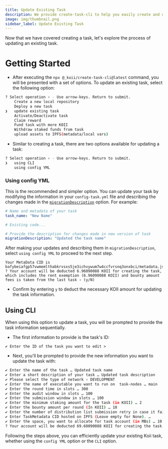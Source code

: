 ```yaml
---
title: Update Existing Task
description: We provide create-task-cli to help you easily create and deploy your task.
image: img/thumbnail.png
sidebar_label: Update Existing Task
---
```


Now that we have covered creating a task, let's explore the process of updating an existing task.

# Getting Started

- After executing the `npx @_koii/create-task-cli@latest` command, you will be presented with a set of options. To update an existing task, select the following option:

```sh
? Select operation › - Use arrow-keys. Return to submit.
    Create a new local repository
    Deploy a new task
❯   update existing task
    Activate/Deactivate task
    Claim reward
    Fund task with more KOII
    Withdraw staked funds from task
    upload assets to IPFS(metadata/local vars)
```

- Similar to creating a task, there are two options available for updating a task:

```sh
? Select operation › - Use arrow-keys. Return to submit.
❯   using CLI
    using config YML
```

### Using config YML

This is the recommended and simpler option. You can update your task by modifying the information in your `config-task.yml` file and describing the changes made in the [`migrationDescription`](https://github.com/koii-network/task-template/blob/master/config-task.yml#L56) option. For example:

```yaml
# Name and metadata of your task
task_name: "New Name"

# Existing code...

# Provide the description for changes made in new version of task
migrationDescription: "Updated the task name"
```
After making your updates and describing them in `migrationDescription`, select `using config YML` to proceed to the next step.


```
Your MetaData CID is bafybeiafgp57vwmemlthabkrvsxs5je3ichvywum7w4ccfvrsnq3onxbci/metadata.json
? Your account will be deducted 6.96090088 KOII for creating the task, which includes the rent exemption (6.96090088 KOII) and bounty amount fees is taken from the last task › (y/N)
```

- Confirm by entering `y` to deduct the necessary KOII amount for updating the task information.

## Using CLI

When using this option to update a task, you will be prompted to provide the task information sequentially.

- The first information to provide is the task's ID:

```
✔ Enter the ID of the task you want to edit >
```

- Next, you'll be prompted to provide the new information you want to update the task with:

```sh
✔ Enter the name of the task … Updated task name
✔ Enter a short description of your task … Updated task description
✔ Please select the type of network › DEVELOPMENT
✔ Enter the name of executable you want to run on  task-nodes … main
✔ Enter the round time in slots … 300
✔ Enter the audit window in slots … 100
✔ Enter the submission window in slots … 100
✔ Enter the minimum staking amount for the task (in KOII) … 2
✔ Enter the bounty amount per round (In KOII) … 10
✔ Enter the number of distribution list submission retry in case it fails … 3
✔ Enter TaskMetadata CID hosted on IPFS (Leave empty for None). …
✔ Enter the space, you want to allocate for task account (in MBs) … 10
? Your account will be deducted 69.60090088 KOII for creating the task, which includes the rent exemption (69.60090088 KOII) and bounty amount fees is taken from the last task › (y/N)
```

Following the steps above, you can efficiently update your existing Koii task, whether using the `config YML` option or the `CLI` option.
